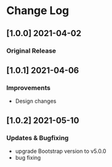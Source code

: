 # Change Log

## [1.0.0] 2021-04-02
### Original Release

## [1.0.1] 2021-04-06
### Improvements
- Design changes

## [1.0.2] 2021-05-10
### Updates & Bugfixing
- upgrade Bootstrap version to v5.0.0
- bug fixing

